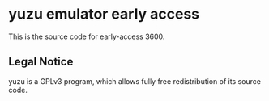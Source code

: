 yuzu emulator early access
=============

This is the source code for early-access 3600.

## Legal Notice

yuzu is a GPLv3 program, which allows fully free redistribution of its source code.